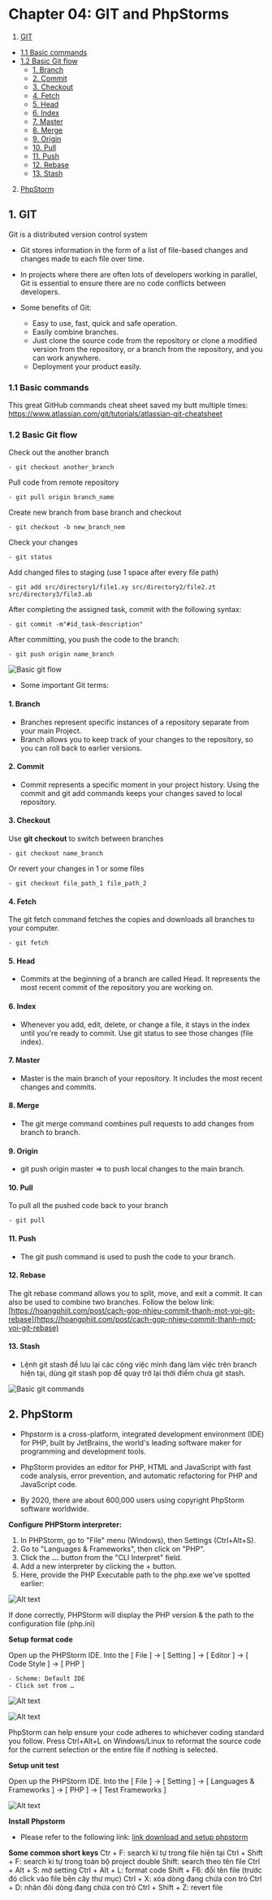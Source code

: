 # Chapter 04: GIT and PhpStorms

1. [GIT](#1-git)
  - [1.1 Basic commands](#11-basic-commands)
  - [1.2 Basic Git flow](#12-basic-git-flow)
    - [1. Branch](#1-branch)
    - [2. Commit](#2-commit)
    - [3. Checkout](#3-checkout)
    - [4. Fetch](#4-fetch)
    - [5. Head](#5-head)
    - [6.  Index](#6--index)
    - [7. Master](#7-master)
    - [8. Merge](#8-merge)
    - [9. Origin](#9-origin)
    - [10. Pull](#10-pull)
    - [11. Push](#11-push)
    - [12. Rebase](#12-rebase)
    - [13. Stash](#13-stash)

2. [PhpStorm](#2-phpstorm)


## 1. GIT

Git is a distributed version control system
- Git stores information in the form of a list of file-based changes and changes made to each file over time.

- In projects where there are often lots of developers working in parallel, 
Git is essential to ensure there are no code conflicts between developers.

- Some benefits of Git:
   - Easy to use, fast, quick and safe operation.
   - Easily combine branches.
   - Just clone the source code from the repository or clone a modified version from the repository, 
   or a branch from the repository, and you can work anywhere.
   - Deployment your product easily.

### 1.1 Basic commands

This great GitHub commands cheat sheet saved my butt multiple times:
<https://www.atlassian.com/git/tutorials/atlassian-git-cheatsheet>

### 1.2 Basic Git flow
Check out the another branch

    - git checkout another_branch

Pull code from remote repository

    - git pull origin branch_name

Create new branch from base branch and checkout

    - git checkout -b new_branch_nem

Check your changes

    - git status

Add changed files to staging (use 1 space after every file path)

    - git add src/directory1/file1.xy src/directory2/file2.zt src/directory3/file3.ab

After completing the assigned task, commit with the following syntax:

    - git commit -m"#id_task-description"
    
After committing, you push the code to the branch:

    - git push origin name_branch


![Basic git flow](images/basic_git_flow.jpg?raw=true "Css")

- Some important Git terms:
#### 1. Branch
- Branches represent specific instances of a repository separate from your main Project.
- Branch allows you to keep track of your changes to the repository, so you can roll back to earlier versions.

#### 2. Commit
- Commit represents a specific moment in your project history. Using the commit and git add commands keeps your changes saved to local repository.

#### 3. Checkout
Use **git checkout** to switch between branches

    - git checkout name_branch

Or revert your changes in 1 or some files

    - git checkout file_path_1 file_path_2

#### 4. Fetch
The git fetch command fetches the copies and downloads all branches to your computer.

    - git fetch

#### 5. Head
- Commits at the beginning of a branch are called Head. 
It represents the most recent commit of the repository you are working on.

#### 6.  Index
- Whenever you add, edit, delete, or change a file, it stays in the index until you're ready to commit.
  Use git status to see those changes (file index).

#### 7. Master
- Master is the main branch of your repository. It includes the most recent changes and commits.

#### 8. Merge
- The git merge command combines pull requests to add changes from branch to branch.

#### 9. Origin
- git push origin master => to push local changes to the main branch.

#### 10. Pull
To pull all the pushed code back to your branch

    - git pull

#### 11. Push
- The git push command is used to push the code to your branch.

#### 12. Rebase
The git rebase command allows you to split, move, and exit a commit. It can also be used to combine two branches.
Follow the below link:
[https://hoangphiit.com/post/cach-gop-nhieu-commit-thanh-mot-voi-git-rebase](https://hoangphiit.com/post/cach-gop-nhieu-commit-thanh-mot-voi-git-rebase)


#### 13. Stash
- Lệnh git stash để lưu lại các công việc mình đang làm việc trên branch hiện tại, 
dùng git stash pop để quay trở lại thời điểm chưa git stash.  


![Basic git commands](images/git_commands.jpg?raw=true "Css")


## 2. PhpStorm
- Phpstorm is a cross-platform, integrated development environment (IDE) for PHP, 
built by JetBrains, the world's leading software maker for programming and development tools.

- PhpStorm provides an editor for PHP, HTML and JavaScript with fast code analysis, 
error prevention, and automatic refactoring for PHP and JavaScript code.

- By 2020, there are about 600,000 users using copyright PhpStorm software worldwide.

**Configure PHPStorm interpreter:**

1. In PHPStorm, go to "File" menu (Windows), then Settings (Ctrl+Alt+S).
2. Go to "Languages & Frameworks", then click on "PHP".
3. Click the **_..._** button from the "CLI Interpret" field.
4. Add a new interpreter by clicking the + button.
5. Here, provide the PHP Executable path to the php.exe we've spotted earlier:

![Alt text](images/phpstorm.PNG)

If done correctly, PHPStorm will display the PHP version & the path to the configuration file (php.ini)

**Setup format code**

Open up the PHPStorm IDE. Into the [ File ] -> [ Setting ] -> [ Editor ] -> [ Code Style ] -> [ PHP ]
    
    - Scheme: Default IDE
    - Click set from …
    
![Alt text](images/format-code-phpstorm.PNG)

![Alt text](images/Cau-Hinh-PSR-2-Cho-PHPStorm.png)

PhpStorm can help ensure your code adheres to whichever coding standard you follow. 
Press Ctrl+Alt+L on Windows/Linux to reformat the source code for the current selection or the entire file if nothing is selected.

**Setup unit test**

Open up the PHPStorm IDE. Into the [ File ] -> [ Setting ] -> [ Languages & Frameworks ] -> [ PHP ] -> [ Test Frameworks ]

![Alt text](images/php-unit.PNG)

**Install Phpstorm**
- Please refer to the following link:
[link download and setup phpstorm](https://khophanmem24h.com/download-phpstorm-2019/)

**Some common short keys**
Ctr + F: search kí tự trong file hiện tại
Ctrl + Shift + F: search kí tự trong toàn bộ project
double Shift: search theo tên file
Ctrl + Alt + S: mở setting
Ctrl + Alt + L: format code
Shift + F6: đổi tên file (trước đó click vào file bên cây thư mục)
Ctrl + X: xóa dòng đang chứa con trỏ
Ctrl + D: nhân đôi dòng đang chứa con trỏ
Ctrl + Shift + Z: revert file
